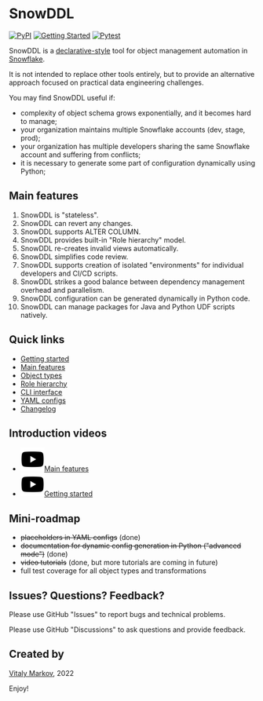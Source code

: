 # SnowDDL

[![PyPI](https://badge.fury.io/py/snowddl.svg)](https://badge.fury.io/py/snowddl)
[![Getting Started](https://github.com/littleK0i/SnowDDL/actions/workflows/getting_started.yml/badge.svg)](https://github.com/littleK0i/SnowDDL/actions/workflows/getting_started.yml)
[![Pytest](https://github.com/littleK0i/SnowDDL/actions/workflows/pytest.yml/badge.svg)](https://github.com/littleK0i/SnowDDL/actions/workflows/pytest.yml)

SnowDDL is a [declarative-style](https://www.snowflake.com/blog/embracing-agile-software-delivery-and-devops-with-snowflake/) tool for object management automation in [Snowflake](http://snowflake.com).

It is not intended to replace other tools entirely, but to provide an alternative approach focused on practical data engineering challenges.

You may find SnowDDL useful if:

- complexity of object schema grows exponentially, and it becomes hard to manage;
- your organization maintains multiple Snowflake accounts (dev, stage, prod);
- your organization has multiple developers sharing the same Snowflake account and suffering from conflicts;
- it is necessary to generate some part of configuration dynamically using Python;

## Main features

1. SnowDDL is "stateless".
2. SnowDDL can revert any changes.
3. SnowDDL supports ALTER COLUMN.
4. SnowDDL provides built-in "Role hierarchy" model.
5. SnowDDL re-creates invalid views automatically.
6. SnowDDL simplifies code review.
7. SnowDDL supports creation of isolated "environments" for individual developers and CI/CD scripts.
8. SnowDDL strikes a good balance between dependency management overhead and parallelism.
9. SnowDDL configuration can be generated dynamically in Python code.
10. SnowDDL can manage packages for Java and Python UDF scripts natively.

## Quick links

- [Getting started](https://docs.snowddl.com/getting-started)
- [Main features](https://docs.snowddl.com/features)
- [Object types](https://docs.snowddl.com/object-types)
- [Role hierarchy](https://docs.snowddl.com/guides/role-hierarchy)
- [CLI interface](https://docs.snowddl.com/basic/cli)
- [YAML configs](https://docs.snowddl.com/basic/yaml-configs)
- [Changelog](/CHANGELOG.md)

## Introduction videos

- [<img src="/docs/icon_video.png" width=48>Main features](https://www.youtube.com/watch?v=e5K4jmlxvWc "SnowDDL: Main Features")
- [<img src="/docs/icon_video.png" width=48>Getting started](https://www.youtube.com/watch?v=OtMebyQizRA "SnowDDL: Getting Started")

## Mini-roadmap

- ~~placeholders in YAML configs~~ (done)
- ~~documentation for dynamic config generation in Python ("advanced mode")~~ (done)
- ~~video tutorials~~ (done, but more tutorials are coming in future)
- full test coverage for all object types and transformations

## Issues? Questions? Feedback?

Please use GitHub "Issues" to report bugs and technical problems.

Please use GitHub "Discussions" to ask questions and provide feedback.

## Created by
[Vitaly Markov](https://www.linkedin.com/in/markov-vitaly/), 2022

Enjoy!
